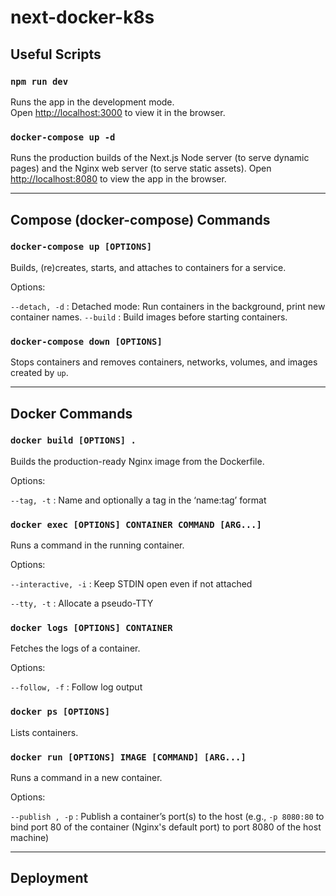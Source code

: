 # next-docker-k8s

## Useful Scripts

### `npm run dev`

Runs the app in the development mode.<br> Open [http://localhost:3000](http://localhost:3000) to
view it in the browser.

### `docker-compose up -d`

Runs the production builds of the Next.js Node server (to serve dynamic pages) and the Nginx web server (to serve static
assets). Open [http://localhost:8080](http://localhost:8080) to view the app in the browser.

---

## Compose (docker-compose) Commands

### `docker-compose up [OPTIONS]`

Builds, (re)creates, starts, and attaches to containers for a service.

Options:

`--detach, -d` : Detached mode: Run containers in the background, print new container names.
`--build` : Build images before starting containers.

### `docker-compose down [OPTIONS]`

Stops containers and removes containers, networks, volumes, and images created by `up`.

---

## Docker Commands

### `docker build [OPTIONS] .`

Builds the production-ready Nginx image from the Dockerfile.

Options:

`--tag, -t` : Name and optionally a tag in the ‘name:tag’ format

### `docker exec [OPTIONS] CONTAINER COMMAND [ARG...]`

Runs a command in the running container.

Options:

`--interactive, -i` : Keep STDIN open even if not attached

`--tty, -t` : Allocate a pseudo-TTY

### `docker logs [OPTIONS] CONTAINER`

Fetches the logs of a container.

Options:

`--follow, -f` : Follow log output

### `docker ps [OPTIONS]`

Lists containers.

### `docker run [OPTIONS] IMAGE [COMMAND] [ARG...]`

Runs a command in a new container.

Options:

`--publish , -p` : Publish a container’s port(s) to the host (e.g., `-p 8080:80` to bind port 80 of
the container (Nginx's default port) to port 8080 of the host machine)

---

## Deployment
